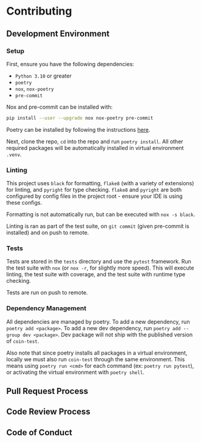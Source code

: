 # Contributing

## Development Environment

### Setup

First, ensure you have the following dependencies:

* `Python 3.10` or greater
* `poetry`
* `nox`, `nox-poetry`
* `pre-commit`

Nox and pre-commit can be installed with:

```bash
pip install --user --upgrade nox nox-poetry pre-commit
```

Poetry can be installed by following the instructions [here](https://python-poetry.org/docs/).

Next, clone the repo, `cd` into the repo and run `poetry install`. All other
required packages will be automatically installed in virtual environment
`.venv`.

### Linting

This project uses `black` for formatting, `flake8` (with a variety of
extensions) for linting, and `pyright` for type checking. `flake8` and `pyright`
are both configured by config files in the project root - ensure your IDE is
using these configs.

Formatting is not automatically run, but can be executed with `nox -s black`.

Linting is ran as part of the test suite, on `git commit` (given pre-commit is
installed) and on push to remote.

### Tests

Tests are stored in the `tests` directory and use the `pytest` framework. Run
the test suite with `nox` (or `nox -r`, for slightly more speed). This will
execute linting, the test suite with coverage, and the test suite with runtime
type checking.

Tests are run on push to remote.

### Dependency Management

All dependencies are managed by poetry. To add a new dependency, run `poetry add
<package>`. To add a new dev dependency, run `poetry add --group dev <package>`.
Dev package will not ship with the published version of `coin-test`.

Also note that since poetry installs all packages in a virtual environment,
locally we must also run `coin-test` through the same environment. This means
using `poetry run <cmd>` for each command (ex: `poetry run pytest`), or
activating the virtual environment with `poetry shell`.

## Pull Request Process

## Code Review Process

## Code of Conduct
